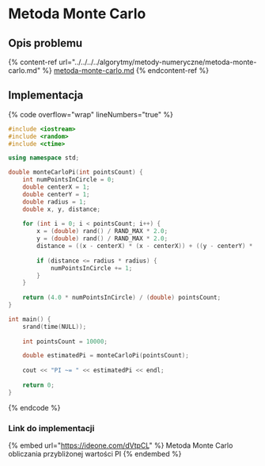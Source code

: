 # Metoda Monte Carlo

## Opis problemu

{% content-ref url="../../../../algorytmy/metody-numeryczne/metoda-monte-carlo.md" %}
[metoda-monte-carlo.md](../../../../algorytmy/metody-numeryczne/metoda-monte-carlo.md)
{% endcontent-ref %}

## Implementacja

{% code overflow="wrap" lineNumbers="true" %}
```cpp
#include <iostream>
#include <random>
#include <ctime>

using namespace std;

double monteCarloPi(int pointsCount) {
    int numPointsInCircle = 0;
    double centerX = 1;
    double centerY = 1;
    double radius = 1;
    double x, y, distance;
    
    for (int i = 0; i < pointsCount; i++) {
        x = (double) rand() / RAND_MAX * 2.0;
        y = (double) rand() / RAND_MAX * 2.0;
        distance = ((x - centerX) * (x - centerX)) + ((y - centerY) * (y - centerY));
        
        if (distance <= radius * radius) {
            numPointsInCircle += 1;
        }
    }
    
    return (4.0 * numPointsInCircle) / (double) pointsCount;
}

int main() {
    srand(time(NULL));
    
    int pointsCount = 10000;

    double estimatedPi = monteCarloPi(pointsCount);
    
    cout << "PI ~= " << estimatedPi << endl;
    
    return 0;
}
```
{% endcode %}

### Link do implementacji

{% embed url="https://ideone.com/dVtpCL" %}
Metoda Monte Carlo obliczania przybliżonej wartości PI
{% endembed %}

